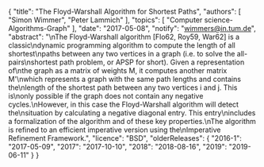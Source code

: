 {
    "title": "The Floyd-Warshall Algorithm for Shortest Paths",
    "authors": [
        "Simon Wimmer",
        "Peter Lammich"
    ],
    "topics": [
        "Computer science-Algorithms-Graph"
    ],
    "date": "2017-05-08",
    "notify": "wimmers@in.tum.de",
    "abstract": "\nThe Floyd-Warshall algorithm [Flo62, Roy59, War62] is a classic\ndynamic programming algorithm to compute the length of all shortest\npaths between any two vertices in a graph (i.e. to solve the all-pairs\nshortest path problem, or APSP for short). Given a representation of\nthe graph as a matrix of weights M, it computes another matrix M'\nwhich represents a graph with the same path lengths and contains the\nlength of the shortest path between any two vertices i and j. This is\nonly possible if the graph does not contain any negative cycles.\nHowever, in this case the Floyd-Warshall algorithm will detect the\nsituation by calculating a negative diagonal entry. This entry\nincludes a formalization of the algorithm and of these key properties.\nThe algorithm is refined to an efficient imperative version using the\nImperative Refinement Framework.",
    "licence": "BSD",
    "olderReleases": {
        "2016-1": "2017-05-09",
        "2017": "2017-10-10",
        "2018": "2018-08-16",
        "2019": "2019-06-11"
    }
}